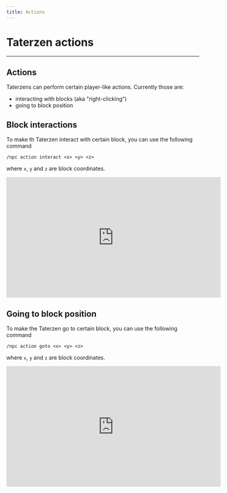 ```yaml
---
title: Actions
---
```


# Taterzen actions

---


## Actions

Taterzens can perform certain player-like actions. Currently those are:

* interacting with blocks (aka "right-clicking")
* going to block position

## Block interactions

To make th Taterzen interact with certain block, you can use the following command
```
/npc action interact <x> <y> <z>
```
where `x`, `y` and `z` are block coordinates.

<iframe width="560" height="315" src="https://www.youtube-nocookie.com/embed/VkoBrUh0ZUM" title="YouTube video player" frameborder="0" allow="accelerometer; autoplay; clipboard-write; encrypted-media; gyroscope; picture-in-picture" allowfullscreen></iframe>

## Going to block position

To make the Taterzen go to certain block, you can use the following command
```
/npc action goto <x> <y> <z>
```
where `x`, `y` and `z` are block coordinates.

<iframe width="560" height="315" src="https://www.youtube-nocookie.com/embed/1LI1oDI0KLA" title="YouTube video player" frameborder="0" allow="accelerometer; autoplay; clipboard-write; encrypted-media; gyroscope; picture-in-picture" allowfullscreen></iframe>
